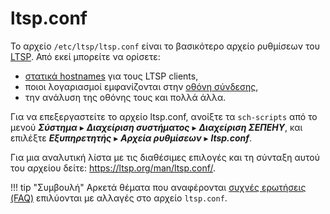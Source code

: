 # ltsp.conf

Το αρχείο `/etc/ltsp/ltsp.conf` είναι το βασικότερο αρχείο ρυθμίσεων του
[LTSP](../ltsp/index.md). Από εκεί μπορείτε να ορίσετε:

  - [στατικά hostnames](hostnames.md) για τους LTSP clients,
  - ποιοι λογαριασμοί εμφανίζονται στην [οθόνη σύνδεσης](dm.md),
  - την ανάλυση της οθόνης τους και πολλά άλλα.

Για να επεξεργαστείτε το αρχείο ltsp.conf, ανοίξτε τα `sch-scripts` από το
μενού ***Σύστημα*** ▸ ***Διαχείριση συστήματος*** ▸ ***Διαχείριση ΣΕΠΕΗΥ***,
και επιλέξτε ***Εξυπηρετητής*** ▸ ***Αρχεία ρυθμίσεων*** ▸ ***ltsp.conf***.

Για μια αναλυτική λίστα με τις διαθέσιμες επιλογές και τη σύνταξη αυτού
του αρχείου δείτε: <https://ltsp.org/man/ltsp.conf/>.

!!! tip "Συμβουλή"
    Αρκετά θέματα που αναφέρονται [συχνές ερωτήσεις (FAQ)](faq.md) επιλύονται
    με αλλαγές στο αρχείο `ltsp.conf`.

